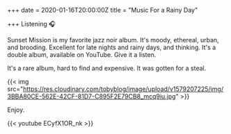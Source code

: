 +++
date = 2020-01-16T20:00:00Z
title = "Music For a Rainy Day"

+++
Listening 🎧

Sunset Mission is my favorite jazz noir album. It's moody, ethereal, urban, and brooding. Excellent for late nights and rainy days, and thinking. It's a double album, available on YouTube. Give it a listen.

It's a rare album, hard to find and expensive. It was gotten for a steal. 

{{< img src="https://res.cloudinary.com/tobyblog/image/upload/v1579207225/img/3BBA80CE-562E-42CF-81D7-C895F2E79CB8_mcq9iu.jpg" >}}

Enjoy.

{{< youtube ECyfX1OR_nk >}}